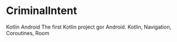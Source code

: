 # CriminalIntent
Kotlin Android
The first Kotlin project gor Android. Kotlin, Navigation, Coroutines, Room
